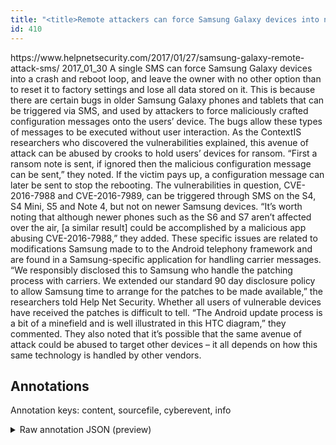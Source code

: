 ```yaml
---
title: "<title>Remote attackers can force Samsung Galaxy devices into never-ending reboot loop - Help Net Security</title>"
id: 410
---
```


<title>Remote attackers can force Samsung Galaxy devices into never-ending reboot loop - Help Net Security</title>
<source> https://www.helpnetsecurity.com/2017/01/27/samsung-galaxy-remote-attack-sms/ </source>
<date> 2017_01_30 </date>
<text>
A single SMS can force Samsung Galaxy devices into a crash and reboot loop, and leave the owner with no other option than to reset it to factory settings and lose all data stored on it.
This is because there are certain bugs in older Samsung Galaxy phones and tablets that can be triggered via SMS, and used by attackers to force maliciously crafted configuration messages onto the users’ device.
The bugs allow these types of messages to be executed without user interaction.
As the ContextIS researchers who discovered the vulnerabilities explained, this avenue of attack can be abused by crooks to hold users’ devices for ransom.
“First a ransom note is sent, if ignored then the malicious configuration message can be sent,” they noted.
If the victim pays up, a configuration message can later be sent to stop the rebooting.
The vulnerabilities in question, CVE-2016-7988 and CVE-2016-7989, can be triggered through SMS on the S4, S4 Mini, S5 and Note 4, but not on newer Samsung devices.
“It’s worth noting that although newer phones such as the S6 and S7 aren’t affected over the air, [a similar result] could be accomplished by a malicious app abusing CVE-2016-7988,” they added.
These specific issues are related to modifications Samsung made to to the Android telephony framework and are found in a Samsung-specific application for handling carrier messages.
“We responsibly disclosed this to Samsung who handle the patching process with carriers.
We extended our standard 90 day disclosure policy to allow Samsung time to arrange for the patches to be made available,” the researchers told Help Net Security.
Whether all users of vulnerable devices have received the patches is difficult to tell.
“The Android update process is a bit of a minefield and is well illustrated in this HTC diagram,” they commented.
They also noted that it’s possible that the same avenue of attack could be abused to target other devices – it all depends on how this same technology is handled by other vendors.
</text>



## Annotations

Annotation keys: content, sourcefile, cyberevent, info

<details>
<summary>Raw annotation JSON (preview)</summary>

```json
{
  "content": "A single SMS can force Samsung Galaxy devices into a crash and reboot loop, and leave the owner with no other option than to reset it to factory settings and lose all data stored on it. This is because there are certain bugs in older Samsung Galaxy phones and tablets that can be triggered via SMS, and used by attackers to force maliciously crafted configuration messages onto the users\u2019 device. The bugs allow these types of messages to be executed without user interaction. As the ContextIS researchers who discovered the vulnerabilities explained, this avenue of attack can be abused by crooks to hold users\u2019 devices for ransom. \u201cFirst a ransom note is sent, if ignored then the malicious configuration message can be sent,\u201d they noted. If the victim pays up, a configuration message can later be sent to stop the rebooting. The vulnerabilities in question, CVE-2016-7988 and CVE-2016-7989, can be triggered through SMS on the S4, S4 Mini, S5 and Note 4, but not on newer Samsung devices. \u201cIt\u2019s worth noting that although newer phones such as the S6 and S7 aren\u2019t affected over the air, [a similar result] could be accomplished by a malicious app abusing CVE-2016-7988,\u201d they added. These specific issues are related to modifications Samsung made to to the Android telephony framework and are found in a Samsung-specific application for handling carrier messages. \u201cWe responsibly disclosed this to Samsung who handle the patching process with carriers. We extended our standard 90 day disclosure policy to allow Samsung time to arrange for the patches to be made available,\u201d the researchers told Help Net Security. Whether all users of vulnerable devices have received the patches is difficult to tell. \u201cThe Android update process is a bit of a minefield and is well illustrated in this HTC diagram,\u201d they commented. They also noted that it\u2019s possible that the same avenue of attack could be abused to target other devices \u2013 it all depends on how this same technology is handled by other vendors",
  "sourcefile": "410.txt",
  "cyberevent": {
    "hopper": [
      {
        "index": 0,
        "relation": "Same",
        "events": [
          {
            "index": "E2",
            "type": "Vulnerability-related",
            "realis": "Actual",
            "nugget": {
              "startOffset": 510,
              "index": "T6",
              "endOffset": 520,
              "text": "discovered"
            },
            "argument": [
              {
                "index": "T8",
                "text": "the vulnerabilities",
                "endOffset": 540,
                "role": {
                  "type": "Vulnerability"
                },
                "startOffset": 521,
                "type": "Vulnerability"
              },
              {
                "index": "T7",
                "text": "the ContextIS researchers",
                "endOffset": 505,
                "role": {
                  "type": "Discoverer"
                },
                "startOffset": 480,
                "type": "Person"
              },
              {
                "index": "T9",
                "text": "abused by crooks to hold users\u2019 devices for ransom",
                "endOffset": 631,
                "role": {
                  "CAPEC-Meta": "Physical Theft",
                  "type": "Capabilities",
                  "confidence": 0.910096138715744
                },
                "startOffset": 581,
                "type": "Capabilities"
              }
            ],
            "subtype": "DiscoverVulnerability"
          },
          {
            "index": "E10",
            "type": "Vulnerability-related",
            "realis": "Actual",
            "nugget": {
              "startOffset": 849,
              "index": "T36",
              "endOffset": 860,
              "text": "in question"
            },
            "argument": [
              {
     
```
</details>
